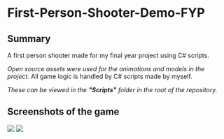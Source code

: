 # First-Person-Shooter-Demo-FYP

## Summary
A first person shooter made for my final year project using C# scripts.

*Open source assets were used for the animations and models in the project.* 
All game logic is handled by C# scripts made by myself. 

*These can be viewed in the **"Scripts"** folder in the root of the repository.*

## Screenshots of the game
<img src = "https://i.imgur.com/xaW0afg.png">
<img src = "https://imgur.com/4MFzGIv.png">
